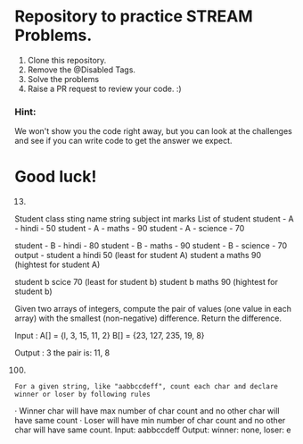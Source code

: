 #  Repository to practice STREAM Problems.  

1. Clone this repository.
2. Remove the @Disabled Tags.
3. Solve the problems
4. Raise a PR request to review your code. :)

### Hint: 

   We won't show you the code right away, but you can look at the challenges and see if you can write code to get the answer we expect.  

# Good luck!




13)

Student class
sting name
string subject
int marks
List of student
student - A - hindi - 50
student - A - maths - 90
student - A - science - 70

student - B - hindi - 80
student - B - maths - 90
student - B - science - 70
output -
student a hindi 50 (least for student A)
student a maths 90 (hightest for student A)

student b scice 70 (least for student b)
student b maths 90 (hightest for student b)



Given two arrays of integers, compute the pair of values (one value in each array) with the smallest (non-negative) difference. Return the difference.

Input : A[] = {l, 3, 15, 11, 2}
B[] = {23, 127, 235, 19, 8}

Output : 3
the pair is: 11, 8




100)
	For a given string, like "aabbccdeff", count each char and declare winner or loser by following rules
· Winner char will have max number of char count and no other char will have same count
· Loser will have min number of char count and no other char will have same count.
Input: aabbccdeff
Output: winner: none, loser: e
